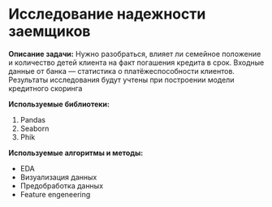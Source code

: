 
# Исследование надежности заемщиков

**Описание задачи:** Нужно разобраться, влияет ли семейное положение и количество детей клиента на факт погашения кредита в срок. Входные данные от банка — статистика о платёжеспособности клиентов. Результаты исследования будут учтены при построении модели кредитного скоринга 

**Используемые библиотеки:** 
1. Pandas
2. Seaborn
3. Phik

**Используемые алгоритмы и методы:**
* EDA
* Визуализация данных
* Предобработка данных
* Feature engeneering
